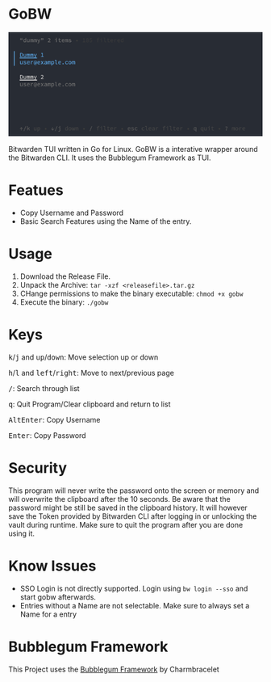 # GoBW

![Demo](./img/demo.png)

Bitwarden TUI written in Go for Linux. GoBW is a interative wrapper around the Bitwarden CLI. 
It uses the Bubblegum Framework as TUI. 

# Featues
- Copy Username and Password
- Basic Search Features using the Name of the entry. 

# Usage 
1. Download the Release File.  
2. Unpack the Archive: `tar -xzf <releasefile>.tar.gz`
4. CHange permissions to make the binary executable: `chmod +x gobw`
3. Execute the binary: `./gobw`

# Keys
<kbd>k</kbd>/<kbd>j</kbd> and <kbd>up</kbd>/<kbd>down</kbd>: Move selection up or down

<kbd>h</kbd>/<kbd>l</kbd> and <kbd>left</kbd>/<kbd>right</kbd>: Move to next/previous page

<kbd>/</kbd>: Search through list

<kbd>q</kbd>: Quit Program/Clear clipboard and return to list

<kbd>Alt</kbd><kbd>Enter</kbd>: Copy Username

<kbd>Enter</kbd>: Copy Password

# Security 
This program will never write the password onto the screen or memory and will overwrite the clipboard after the 10 seconds. Be aware that the password might be still be saved in the clipboard history. 
It will however save the Token provided by Bitwarden CLI after logging in or unlocking the vault during runtime. Make sure to quit the program after you are done using it.


# Know Issues
- SSO Login is not directly supported. Login using `bw login --sso` and start gobw afterwards. 
- Entries without a Name are not selectable. Make sure to always set a Name for a entry
 
# Bubblegum Framework
This Project uses the [Bubblegum Framework](https://github.com/charmbracelet/bubbletea) by Charmbracelet
